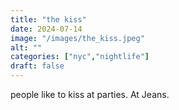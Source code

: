 ```yaml
---
title: "the kiss"
date: 2024-07-14
image: "/images/the_kiss.jpeg"
alt: ""
categories: ["nyc","nightlife"]
draft: false
---
```

people like to kiss at parties. At Jeans.